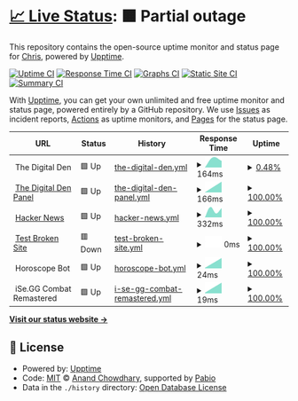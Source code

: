# [📈 Live Status](https://status.dgden.com): <!--live status--> **🟧 Partial outage**

This repository contains the open-source uptime monitor and status page for [Chris](https://status.dgden.com), powered by [Upptime](https://github.com/upptime/upptime).

[![Uptime CI](https://github.com/chrislenga/status/workflows/Uptime%20CI/badge.svg)](https://github.com/chrislenga/status/actions?query=workflow%3A%22Uptime+CI%22)
[![Response Time CI](https://github.com/chrislenga/status/workflows/Response%20Time%20CI/badge.svg)](https://github.com/chrislenga/status/actions?query=workflow%3A%22Response+Time+CI%22)
[![Graphs CI](https://github.com/chrislenga/status/workflows/Graphs%20CI/badge.svg)](https://github.com/chrislenga/status/actions?query=workflow%3A%22Graphs+CI%22)
[![Static Site CI](https://github.com/chrislenga/status/workflows/Static%20Site%20CI/badge.svg)](https://github.com/chrislenga/status/actions?query=workflow%3A%22Static+Site+CI%22)
[![Summary CI](https://github.com/chrislenga/status/workflows/Summary%20CI/badge.svg)](https://github.com/chrislenga/status/actions?query=workflow%3A%22Summary+CI%22)

With [Upptime](https://upptime.js.org), you can get your own unlimited and free uptime monitor and status page, powered entirely by a GitHub repository. We use [Issues](https://github.com/chrislenga/status/issues) as incident reports, [Actions](https://github.com/chrislenga/status/actions) as uptime monitors, and [Pages](https://status.dgden.com) for the status page.

<!--start: status pages-->
<!-- This summary is generated by Upptime (https://github.com/upptime/upptime) -->
<!-- Do not edit this manually, your changes will be overwritten -->
<!-- prettier-ignore -->
| URL | Status | History | Response Time | Uptime |
| --- | ------ | ------- | ------------- | ------ |
| <img alt="" src="https://icons.duckduckgo.com/ip3/null.ico" height="13"> The Digital Den | 🟩 Up | [the-digital-den.yml](https://github.com/ChrisLenga/status/commits/HEAD/history/the-digital-den.yml) | <details><summary><img alt="Response time graph" src="./graphs/the-digital-den/response-time-week.png" height="20"> 164ms</summary><br><a href="https://status.dgden.com/history/the-digital-den"><img alt="Response time 164" src="https://img.shields.io/endpoint?url=https%3A%2F%2Fraw.githubusercontent.com%2FChrisLenga%2Fstatus%2FHEAD%2Fapi%2Fthe-digital-den%2Fresponse-time.json"></a><br><a href="https://status.dgden.com/history/the-digital-den"><img alt="24-hour response time 164" src="https://img.shields.io/endpoint?url=https%3A%2F%2Fraw.githubusercontent.com%2FChrisLenga%2Fstatus%2FHEAD%2Fapi%2Fthe-digital-den%2Fresponse-time-day.json"></a><br><a href="https://status.dgden.com/history/the-digital-den"><img alt="7-day response time 164" src="https://img.shields.io/endpoint?url=https%3A%2F%2Fraw.githubusercontent.com%2FChrisLenga%2Fstatus%2FHEAD%2Fapi%2Fthe-digital-den%2Fresponse-time-week.json"></a><br><a href="https://status.dgden.com/history/the-digital-den"><img alt="30-day response time 164" src="https://img.shields.io/endpoint?url=https%3A%2F%2Fraw.githubusercontent.com%2FChrisLenga%2Fstatus%2FHEAD%2Fapi%2Fthe-digital-den%2Fresponse-time-month.json"></a><br><a href="https://status.dgden.com/history/the-digital-den"><img alt="1-year response time 164" src="https://img.shields.io/endpoint?url=https%3A%2F%2Fraw.githubusercontent.com%2FChrisLenga%2Fstatus%2FHEAD%2Fapi%2Fthe-digital-den%2Fresponse-time-year.json"></a></details> | <details><summary><a href="https://status.dgden.com/history/the-digital-den">0.48%</a></summary><a href="https://status.dgden.com/history/the-digital-den"><img alt="All-time uptime 0.48%" src="https://img.shields.io/endpoint?url=https%3A%2F%2Fraw.githubusercontent.com%2FChrisLenga%2Fstatus%2FHEAD%2Fapi%2Fthe-digital-den%2Fuptime.json"></a><br><a href="https://status.dgden.com/history/the-digital-den"><img alt="24-hour uptime 0.48%" src="https://img.shields.io/endpoint?url=https%3A%2F%2Fraw.githubusercontent.com%2FChrisLenga%2Fstatus%2FHEAD%2Fapi%2Fthe-digital-den%2Fuptime-day.json"></a><br><a href="https://status.dgden.com/history/the-digital-den"><img alt="7-day uptime 0.48%" src="https://img.shields.io/endpoint?url=https%3A%2F%2Fraw.githubusercontent.com%2FChrisLenga%2Fstatus%2FHEAD%2Fapi%2Fthe-digital-den%2Fuptime-week.json"></a><br><a href="https://status.dgden.com/history/the-digital-den"><img alt="30-day uptime 0.48%" src="https://img.shields.io/endpoint?url=https%3A%2F%2Fraw.githubusercontent.com%2FChrisLenga%2Fstatus%2FHEAD%2Fapi%2Fthe-digital-den%2Fuptime-month.json"></a><br><a href="https://status.dgden.com/history/the-digital-den"><img alt="1-year uptime 0.48%" src="https://img.shields.io/endpoint?url=https%3A%2F%2Fraw.githubusercontent.com%2FChrisLenga%2Fstatus%2FHEAD%2Fapi%2Fthe-digital-den%2Fuptime-year.json"></a></details>
| <img alt="" src="https://icons.duckduckgo.com/ip3/p.dgden.com.ico" height="13"> [The Digital Den Panel](https://p.dgden.com) | 🟩 Up | [the-digital-den-panel.yml](https://github.com/ChrisLenga/status/commits/HEAD/history/the-digital-den-panel.yml) | <details><summary><img alt="Response time graph" src="./graphs/the-digital-den-panel/response-time-week.png" height="20"> 166ms</summary><br><a href="https://status.dgden.com/history/the-digital-den-panel"><img alt="Response time 166" src="https://img.shields.io/endpoint?url=https%3A%2F%2Fraw.githubusercontent.com%2FChrisLenga%2Fstatus%2FHEAD%2Fapi%2Fthe-digital-den-panel%2Fresponse-time.json"></a><br><a href="https://status.dgden.com/history/the-digital-den-panel"><img alt="24-hour response time 166" src="https://img.shields.io/endpoint?url=https%3A%2F%2Fraw.githubusercontent.com%2FChrisLenga%2Fstatus%2FHEAD%2Fapi%2Fthe-digital-den-panel%2Fresponse-time-day.json"></a><br><a href="https://status.dgden.com/history/the-digital-den-panel"><img alt="7-day response time 166" src="https://img.shields.io/endpoint?url=https%3A%2F%2Fraw.githubusercontent.com%2FChrisLenga%2Fstatus%2FHEAD%2Fapi%2Fthe-digital-den-panel%2Fresponse-time-week.json"></a><br><a href="https://status.dgden.com/history/the-digital-den-panel"><img alt="30-day response time 166" src="https://img.shields.io/endpoint?url=https%3A%2F%2Fraw.githubusercontent.com%2FChrisLenga%2Fstatus%2FHEAD%2Fapi%2Fthe-digital-den-panel%2Fresponse-time-month.json"></a><br><a href="https://status.dgden.com/history/the-digital-den-panel"><img alt="1-year response time 166" src="https://img.shields.io/endpoint?url=https%3A%2F%2Fraw.githubusercontent.com%2FChrisLenga%2Fstatus%2FHEAD%2Fapi%2Fthe-digital-den-panel%2Fresponse-time-year.json"></a></details> | <details><summary><a href="https://status.dgden.com/history/the-digital-den-panel">100.00%</a></summary><a href="https://status.dgden.com/history/the-digital-den-panel"><img alt="All-time uptime 100.00%" src="https://img.shields.io/endpoint?url=https%3A%2F%2Fraw.githubusercontent.com%2FChrisLenga%2Fstatus%2FHEAD%2Fapi%2Fthe-digital-den-panel%2Fuptime.json"></a><br><a href="https://status.dgden.com/history/the-digital-den-panel"><img alt="24-hour uptime 100.00%" src="https://img.shields.io/endpoint?url=https%3A%2F%2Fraw.githubusercontent.com%2FChrisLenga%2Fstatus%2FHEAD%2Fapi%2Fthe-digital-den-panel%2Fuptime-day.json"></a><br><a href="https://status.dgden.com/history/the-digital-den-panel"><img alt="7-day uptime 100.00%" src="https://img.shields.io/endpoint?url=https%3A%2F%2Fraw.githubusercontent.com%2FChrisLenga%2Fstatus%2FHEAD%2Fapi%2Fthe-digital-den-panel%2Fuptime-week.json"></a><br><a href="https://status.dgden.com/history/the-digital-den-panel"><img alt="30-day uptime 100.00%" src="https://img.shields.io/endpoint?url=https%3A%2F%2Fraw.githubusercontent.com%2FChrisLenga%2Fstatus%2FHEAD%2Fapi%2Fthe-digital-den-panel%2Fuptime-month.json"></a><br><a href="https://status.dgden.com/history/the-digital-den-panel"><img alt="1-year uptime 100.00%" src="https://img.shields.io/endpoint?url=https%3A%2F%2Fraw.githubusercontent.com%2FChrisLenga%2Fstatus%2FHEAD%2Fapi%2Fthe-digital-den-panel%2Fuptime-year.json"></a></details>
| <img alt="" src="https://icons.duckduckgo.com/ip3/news.ycombinator.com.ico" height="13"> [Hacker News](https://news.ycombinator.com) | 🟩 Up | [hacker-news.yml](https://github.com/ChrisLenga/status/commits/HEAD/history/hacker-news.yml) | <details><summary><img alt="Response time graph" src="./graphs/hacker-news/response-time-week.png" height="20"> 332ms</summary><br><a href="https://status.dgden.com/history/hacker-news"><img alt="Response time 332" src="https://img.shields.io/endpoint?url=https%3A%2F%2Fraw.githubusercontent.com%2FChrisLenga%2Fstatus%2FHEAD%2Fapi%2Fhacker-news%2Fresponse-time.json"></a><br><a href="https://status.dgden.com/history/hacker-news"><img alt="24-hour response time 332" src="https://img.shields.io/endpoint?url=https%3A%2F%2Fraw.githubusercontent.com%2FChrisLenga%2Fstatus%2FHEAD%2Fapi%2Fhacker-news%2Fresponse-time-day.json"></a><br><a href="https://status.dgden.com/history/hacker-news"><img alt="7-day response time 332" src="https://img.shields.io/endpoint?url=https%3A%2F%2Fraw.githubusercontent.com%2FChrisLenga%2Fstatus%2FHEAD%2Fapi%2Fhacker-news%2Fresponse-time-week.json"></a><br><a href="https://status.dgden.com/history/hacker-news"><img alt="30-day response time 332" src="https://img.shields.io/endpoint?url=https%3A%2F%2Fraw.githubusercontent.com%2FChrisLenga%2Fstatus%2FHEAD%2Fapi%2Fhacker-news%2Fresponse-time-month.json"></a><br><a href="https://status.dgden.com/history/hacker-news"><img alt="1-year response time 332" src="https://img.shields.io/endpoint?url=https%3A%2F%2Fraw.githubusercontent.com%2FChrisLenga%2Fstatus%2FHEAD%2Fapi%2Fhacker-news%2Fresponse-time-year.json"></a></details> | <details><summary><a href="https://status.dgden.com/history/hacker-news">100.00%</a></summary><a href="https://status.dgden.com/history/hacker-news"><img alt="All-time uptime 100.00%" src="https://img.shields.io/endpoint?url=https%3A%2F%2Fraw.githubusercontent.com%2FChrisLenga%2Fstatus%2FHEAD%2Fapi%2Fhacker-news%2Fuptime.json"></a><br><a href="https://status.dgden.com/history/hacker-news"><img alt="24-hour uptime 100.00%" src="https://img.shields.io/endpoint?url=https%3A%2F%2Fraw.githubusercontent.com%2FChrisLenga%2Fstatus%2FHEAD%2Fapi%2Fhacker-news%2Fuptime-day.json"></a><br><a href="https://status.dgden.com/history/hacker-news"><img alt="7-day uptime 100.00%" src="https://img.shields.io/endpoint?url=https%3A%2F%2Fraw.githubusercontent.com%2FChrisLenga%2Fstatus%2FHEAD%2Fapi%2Fhacker-news%2Fuptime-week.json"></a><br><a href="https://status.dgden.com/history/hacker-news"><img alt="30-day uptime 100.00%" src="https://img.shields.io/endpoint?url=https%3A%2F%2Fraw.githubusercontent.com%2FChrisLenga%2Fstatus%2FHEAD%2Fapi%2Fhacker-news%2Fuptime-month.json"></a><br><a href="https://status.dgden.com/history/hacker-news"><img alt="1-year uptime 100.00%" src="https://img.shields.io/endpoint?url=https%3A%2F%2Fraw.githubusercontent.com%2FChrisLenga%2Fstatus%2FHEAD%2Fapi%2Fhacker-news%2Fuptime-year.json"></a></details>
| <img alt="" src="https://icons.duckduckgo.com/ip3/thissitedoesnotexist.koj.co.ico" height="13"> [Test Broken Site](https://thissitedoesnotexist.koj.co) | 🟥 Down | [test-broken-site.yml](https://github.com/ChrisLenga/status/commits/HEAD/history/test-broken-site.yml) | <details><summary><img alt="Response time graph" src="./graphs/test-broken-site/response-time-week.png" height="20"> 0ms</summary><br><a href="https://status.dgden.com/history/test-broken-site"><img alt="Response time 0" src="https://img.shields.io/endpoint?url=https%3A%2F%2Fraw.githubusercontent.com%2FChrisLenga%2Fstatus%2FHEAD%2Fapi%2Ftest-broken-site%2Fresponse-time.json"></a><br><a href="https://status.dgden.com/history/test-broken-site"><img alt="24-hour response time 0" src="https://img.shields.io/endpoint?url=https%3A%2F%2Fraw.githubusercontent.com%2FChrisLenga%2Fstatus%2FHEAD%2Fapi%2Ftest-broken-site%2Fresponse-time-day.json"></a><br><a href="https://status.dgden.com/history/test-broken-site"><img alt="7-day response time 0" src="https://img.shields.io/endpoint?url=https%3A%2F%2Fraw.githubusercontent.com%2FChrisLenga%2Fstatus%2FHEAD%2Fapi%2Ftest-broken-site%2Fresponse-time-week.json"></a><br><a href="https://status.dgden.com/history/test-broken-site"><img alt="30-day response time 0" src="https://img.shields.io/endpoint?url=https%3A%2F%2Fraw.githubusercontent.com%2FChrisLenga%2Fstatus%2FHEAD%2Fapi%2Ftest-broken-site%2Fresponse-time-month.json"></a><br><a href="https://status.dgden.com/history/test-broken-site"><img alt="1-year response time 0" src="https://img.shields.io/endpoint?url=https%3A%2F%2Fraw.githubusercontent.com%2FChrisLenga%2Fstatus%2FHEAD%2Fapi%2Ftest-broken-site%2Fresponse-time-year.json"></a></details> | <details><summary><a href="https://status.dgden.com/history/test-broken-site">100.00%</a></summary><a href="https://status.dgden.com/history/test-broken-site"><img alt="All-time uptime 100.00%" src="https://img.shields.io/endpoint?url=https%3A%2F%2Fraw.githubusercontent.com%2FChrisLenga%2Fstatus%2FHEAD%2Fapi%2Ftest-broken-site%2Fuptime.json"></a><br><a href="https://status.dgden.com/history/test-broken-site"><img alt="24-hour uptime 100.00%" src="https://img.shields.io/endpoint?url=https%3A%2F%2Fraw.githubusercontent.com%2FChrisLenga%2Fstatus%2FHEAD%2Fapi%2Ftest-broken-site%2Fuptime-day.json"></a><br><a href="https://status.dgden.com/history/test-broken-site"><img alt="7-day uptime 100.00%" src="https://img.shields.io/endpoint?url=https%3A%2F%2Fraw.githubusercontent.com%2FChrisLenga%2Fstatus%2FHEAD%2Fapi%2Ftest-broken-site%2Fuptime-week.json"></a><br><a href="https://status.dgden.com/history/test-broken-site"><img alt="30-day uptime 100.00%" src="https://img.shields.io/endpoint?url=https%3A%2F%2Fraw.githubusercontent.com%2FChrisLenga%2Fstatus%2FHEAD%2Fapi%2Ftest-broken-site%2Fuptime-month.json"></a><br><a href="https://status.dgden.com/history/test-broken-site"><img alt="1-year uptime 100.00%" src="https://img.shields.io/endpoint?url=https%3A%2F%2Fraw.githubusercontent.com%2FChrisLenga%2Fstatus%2FHEAD%2Fapi%2Ftest-broken-site%2Fuptime-year.json"></a></details>
| <img alt="" src="https://icons.duckduckgo.com/ip3/null.ico" height="13"> Horoscope Bot | 🟩 Up | [horoscope-bot.yml](https://github.com/ChrisLenga/status/commits/HEAD/history/horoscope-bot.yml) | <details><summary><img alt="Response time graph" src="./graphs/horoscope-bot/response-time-week.png" height="20"> 24ms</summary><br><a href="https://status.dgden.com/history/horoscope-bot"><img alt="Response time 24" src="https://img.shields.io/endpoint?url=https%3A%2F%2Fraw.githubusercontent.com%2FChrisLenga%2Fstatus%2FHEAD%2Fapi%2Fhoroscope-bot%2Fresponse-time.json"></a><br><a href="https://status.dgden.com/history/horoscope-bot"><img alt="24-hour response time 24" src="https://img.shields.io/endpoint?url=https%3A%2F%2Fraw.githubusercontent.com%2FChrisLenga%2Fstatus%2FHEAD%2Fapi%2Fhoroscope-bot%2Fresponse-time-day.json"></a><br><a href="https://status.dgden.com/history/horoscope-bot"><img alt="7-day response time 24" src="https://img.shields.io/endpoint?url=https%3A%2F%2Fraw.githubusercontent.com%2FChrisLenga%2Fstatus%2FHEAD%2Fapi%2Fhoroscope-bot%2Fresponse-time-week.json"></a><br><a href="https://status.dgden.com/history/horoscope-bot"><img alt="30-day response time 24" src="https://img.shields.io/endpoint?url=https%3A%2F%2Fraw.githubusercontent.com%2FChrisLenga%2Fstatus%2FHEAD%2Fapi%2Fhoroscope-bot%2Fresponse-time-month.json"></a><br><a href="https://status.dgden.com/history/horoscope-bot"><img alt="1-year response time 24" src="https://img.shields.io/endpoint?url=https%3A%2F%2Fraw.githubusercontent.com%2FChrisLenga%2Fstatus%2FHEAD%2Fapi%2Fhoroscope-bot%2Fresponse-time-year.json"></a></details> | <details><summary><a href="https://status.dgden.com/history/horoscope-bot">100.00%</a></summary><a href="https://status.dgden.com/history/horoscope-bot"><img alt="All-time uptime 100.00%" src="https://img.shields.io/endpoint?url=https%3A%2F%2Fraw.githubusercontent.com%2FChrisLenga%2Fstatus%2FHEAD%2Fapi%2Fhoroscope-bot%2Fuptime.json"></a><br><a href="https://status.dgden.com/history/horoscope-bot"><img alt="24-hour uptime 100.00%" src="https://img.shields.io/endpoint?url=https%3A%2F%2Fraw.githubusercontent.com%2FChrisLenga%2Fstatus%2FHEAD%2Fapi%2Fhoroscope-bot%2Fuptime-day.json"></a><br><a href="https://status.dgden.com/history/horoscope-bot"><img alt="7-day uptime 100.00%" src="https://img.shields.io/endpoint?url=https%3A%2F%2Fraw.githubusercontent.com%2FChrisLenga%2Fstatus%2FHEAD%2Fapi%2Fhoroscope-bot%2Fuptime-week.json"></a><br><a href="https://status.dgden.com/history/horoscope-bot"><img alt="30-day uptime 100.00%" src="https://img.shields.io/endpoint?url=https%3A%2F%2Fraw.githubusercontent.com%2FChrisLenga%2Fstatus%2FHEAD%2Fapi%2Fhoroscope-bot%2Fuptime-month.json"></a><br><a href="https://status.dgden.com/history/horoscope-bot"><img alt="1-year uptime 100.00%" src="https://img.shields.io/endpoint?url=https%3A%2F%2Fraw.githubusercontent.com%2FChrisLenga%2Fstatus%2FHEAD%2Fapi%2Fhoroscope-bot%2Fuptime-year.json"></a></details>
| <img alt="" src="https://icons.duckduckgo.com/ip3/null.ico" height="13"> iSe.GG Combat Remastered | 🟩 Up | [i-se-gg-combat-remastered.yml](https://github.com/ChrisLenga/status/commits/HEAD/history/i-se-gg-combat-remastered.yml) | <details><summary><img alt="Response time graph" src="./graphs/i-se-gg-combat-remastered/response-time-week.png" height="20"> 19ms</summary><br><a href="https://status.dgden.com/history/i-se-gg-combat-remastered"><img alt="Response time 19" src="https://img.shields.io/endpoint?url=https%3A%2F%2Fraw.githubusercontent.com%2FChrisLenga%2Fstatus%2FHEAD%2Fapi%2Fi-se-gg-combat-remastered%2Fresponse-time.json"></a><br><a href="https://status.dgden.com/history/i-se-gg-combat-remastered"><img alt="24-hour response time 19" src="https://img.shields.io/endpoint?url=https%3A%2F%2Fraw.githubusercontent.com%2FChrisLenga%2Fstatus%2FHEAD%2Fapi%2Fi-se-gg-combat-remastered%2Fresponse-time-day.json"></a><br><a href="https://status.dgden.com/history/i-se-gg-combat-remastered"><img alt="7-day response time 19" src="https://img.shields.io/endpoint?url=https%3A%2F%2Fraw.githubusercontent.com%2FChrisLenga%2Fstatus%2FHEAD%2Fapi%2Fi-se-gg-combat-remastered%2Fresponse-time-week.json"></a><br><a href="https://status.dgden.com/history/i-se-gg-combat-remastered"><img alt="30-day response time 19" src="https://img.shields.io/endpoint?url=https%3A%2F%2Fraw.githubusercontent.com%2FChrisLenga%2Fstatus%2FHEAD%2Fapi%2Fi-se-gg-combat-remastered%2Fresponse-time-month.json"></a><br><a href="https://status.dgden.com/history/i-se-gg-combat-remastered"><img alt="1-year response time 19" src="https://img.shields.io/endpoint?url=https%3A%2F%2Fraw.githubusercontent.com%2FChrisLenga%2Fstatus%2FHEAD%2Fapi%2Fi-se-gg-combat-remastered%2Fresponse-time-year.json"></a></details> | <details><summary><a href="https://status.dgden.com/history/i-se-gg-combat-remastered">100.00%</a></summary><a href="https://status.dgden.com/history/i-se-gg-combat-remastered"><img alt="All-time uptime 100.00%" src="https://img.shields.io/endpoint?url=https%3A%2F%2Fraw.githubusercontent.com%2FChrisLenga%2Fstatus%2FHEAD%2Fapi%2Fi-se-gg-combat-remastered%2Fuptime.json"></a><br><a href="https://status.dgden.com/history/i-se-gg-combat-remastered"><img alt="24-hour uptime 100.00%" src="https://img.shields.io/endpoint?url=https%3A%2F%2Fraw.githubusercontent.com%2FChrisLenga%2Fstatus%2FHEAD%2Fapi%2Fi-se-gg-combat-remastered%2Fuptime-day.json"></a><br><a href="https://status.dgden.com/history/i-se-gg-combat-remastered"><img alt="7-day uptime 100.00%" src="https://img.shields.io/endpoint?url=https%3A%2F%2Fraw.githubusercontent.com%2FChrisLenga%2Fstatus%2FHEAD%2Fapi%2Fi-se-gg-combat-remastered%2Fuptime-week.json"></a><br><a href="https://status.dgden.com/history/i-se-gg-combat-remastered"><img alt="30-day uptime 100.00%" src="https://img.shields.io/endpoint?url=https%3A%2F%2Fraw.githubusercontent.com%2FChrisLenga%2Fstatus%2FHEAD%2Fapi%2Fi-se-gg-combat-remastered%2Fuptime-month.json"></a><br><a href="https://status.dgden.com/history/i-se-gg-combat-remastered"><img alt="1-year uptime 100.00%" src="https://img.shields.io/endpoint?url=https%3A%2F%2Fraw.githubusercontent.com%2FChrisLenga%2Fstatus%2FHEAD%2Fapi%2Fi-se-gg-combat-remastered%2Fuptime-year.json"></a></details>

<!--end: status pages-->

[**Visit our status website →**](https://status.dgden.com)

## 📄 License

- Powered by: [Upptime](https://github.com/upptime/upptime)
- Code: [MIT](./LICENSE) © [Anand Chowdhary](https://anandchowdhary.com), supported by [Pabio](https://pabio.com)
- Data in the `./history` directory: [Open Database License](https://opendatacommons.org/licenses/odbl/1-0/)
